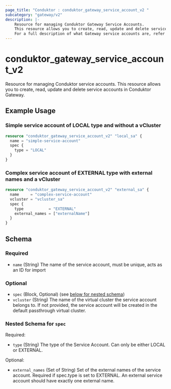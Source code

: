 ```yaml
---
page_title: "Conduktor : conduktor_gateway_service_account_v2 "
subcategory: "gateway/v2"
description: |-
    Resource for managing Conduktor Gateway Service Accounts.
    This resource allows you to create, read, update and delete service accounts in Conduktor Gateway.
    For a full description of what Gateway service accounts are, refer to our [docs site](https://docs.conduktor.io/gateway/concepts/service-accounts-authentication-authorization/).
---
```


# conduktor_gateway_service_account_v2

Resource for managing Conduktor service accounts.
This resource allows you to create, read, update and delete service accounts in Conduktor Gateway.

## Example Usage

### Simple service account of LOCAL type and without a vCluster
```terraform
resource "conduktor_gateway_service_account_v2" "local_sa" {
  name = "simple-service-account"
  spec {
    type = "LOCAL"
  }
}
```

### Complex service account of EXTERNAL type with external names and a vCluster
```terraform
resource "conduktor_gateway_service_account_v2" "external_sa" {
  name     = "complex-service-account"
  vcluster = "vcluster_sa"
  spec {
    type           = "EXTERNAL"
    external_names = ["externalName"]
  }
}
```


<!-- schema generated by tfplugindocs -->
## Schema

### Required

- `name` (String) The name of the service account, must be unique, acts as an ID for import

### Optional

- `spec` (Block, Optional) (see [below for nested schema](#nestedblock--spec))
- `vcluster` (String) The name of the virtual cluster the service account belongs to. If not provided, the service account will be created in the default passthrough virtual cluster.

<a id="nestedblock--spec"></a>
### Nested Schema for `spec`

Required:

- `type` (String) The type of the Service Account. Can only be either LOCAL or EXTERNAL.

Optional:

- `external_names` (Set of String) Set of the external names of the service account. Required if spec.type is set to EXTERNAL. An external service account should have exactly one external name.



